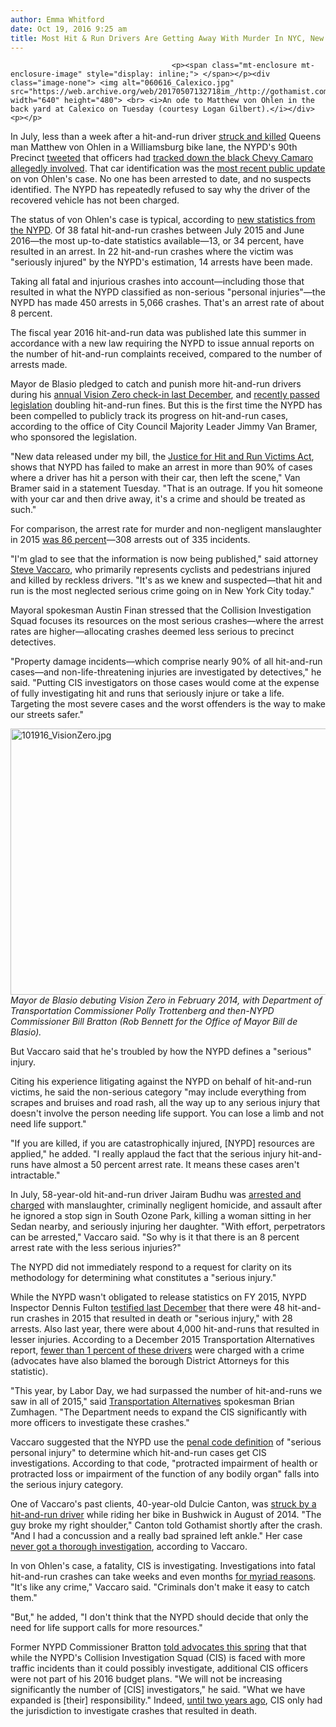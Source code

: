 ```yaml
---
author: Emma Whitford
date: Oct 19, 2016 9:25 am
title: Most Hit & Run Drivers Are Getting Away With Murder In NYC, New Data Shows
---
```


	
										<p><span class="mt-enclosure mt-enclosure-image" style="display: inline;"> </span></p><div class="image-none"> <img alt="060616_Calexico.jpg" src="https://web.archive.org/web/20170507132718im_/http://gothamist.com/attachments/nyc_ewhitford/060616_Calexico.jpg" width="640" height="480"> <br> <i>An ode to Matthew von Ohlen in the back yard at Calexico on Tuesday (courtesy Logan Gilbert).</i></div> <p></p>

<p>In July, less than a week after a hit-and-run driver <a href="https://web.archive.org/web/20170507132718/http://gothamist.com/2016/07/02/brooklyn_cyclist_fatality.php">struck and killed</a> Queens man Matthew von Ohlen in a Williamsburg bike lane, the NYPD&apos;s 90th Precinct <a href="https://web.archive.org/web/20170507132718/https://twitter.com/NYPD90Pct/status/750716963689816068">tweeted</a> that officers had <a href="https://web.archive.org/web/20170507132718/http://gothamist.com/2016/07/07/camaro_hit_run_williamsburg.php">tracked down the black Chevy Camaro allegedly involved</a>. That car identification was the <a href="https://web.archive.org/web/20170507132718/http://gothamist.com/2016/07/22/williamsburg_cyclist_death.php">most recent public update</a> on von Ohlen&apos;s case. No one has been arrested to date, and no suspects identified. The NYPD has repeatedly refused to say why the driver of the recovered vehicle has not been charged.</p>

<p>The status of von Ohlen&apos;s case is typical, according to <a href="https://web.archive.org/web/20170507132718/http://www.nyc.gov/html/nypd/downloads/pdf/traffic_data/leaving_scene-fy-2016nycc.pdf">new statistics from the NYPD</a>. Of 38 fatal hit-and-run crashes between July 2015 and June 2016&#x2014;the most up-to-date statistics available&#x2014;13, or 34 percent, have resulted in an arrest. In 22 hit-and-run crashes where the victim was &quot;seriously injured&quot; by the NYPD&apos;s estimation, 14 arrests have been made. </p>

<p>Taking all fatal and injurious crashes into account&#x2014;including those that resulted in what the NYPD classified as non-serious &quot;personal injuries&quot;&#x2014;the NYPD has made 450 arrests in 5,066 crashes. That&apos;s an arrest rate of about 8 percent. </p>

<p>The fiscal year 2016 hit-and-run data was published late this summer in accordance with a new law requiring the NYPD to issue annual reports on the number of hit-and-run complaints received, compared to the number of arrests made. </p>

<p>Mayor de Blasio pledged to catch and punish more hit-and-run drivers during his <a href="https://web.archive.org/web/20170507132718/http://gothamist.com/2016/01/19/vision_zero_2015_de_blasio.php">annual Vision Zero check-in last December</a>, and <a href="https://web.archive.org/web/20170507132718/http://gothamist.com/2015/12/15/hit_run_law_fine_nyc.php">recently passed legislation</a> doubling hit-and-run fines. But this is the first time the NYPD has been compelled to publicly track its progress on hit-and-run cases, according to the office of City Council Majority Leader Jimmy Van Bramer, who sponsored the legislation. </p>

<p>&quot;New data released under my bill, the <a href="https://web.archive.org/web/20170507132718/http://gothamist.com/2015/12/15/hit_run_law_fine_nyc.php">Justice for Hit and Run Victims Act</a>, shows that NYPD has failed to make an arrest in more than 90% of cases where a driver has hit a person with their car, then left the scene,&quot; Van Bramer said in a statement Tuesday. &quot;That is an outrage. If you hit someone with your car and then drive away, it&apos;s a crime and should be treated as such.&quot; </p>

<p>For comparison, the arrest rate for murder and non-negligent manslaughter in 2015 <a href="https://web.archive.org/web/20170507132718/http://www.nyc.gov/html/nypd/downloads/pdf/analysis_and_planning/year_end_2015_enforcement_report.pdf">was 86 percent</a>&#x2014;308 arrests out of 335 incidents. </p>

<p>&quot;I&apos;m glad to see that the information is now being published,&quot; said attorney <a href="https://web.archive.org/web/20170507132718/http://www.vaccaroandwhite.com/nyc-lawyers-new-york-city-attorneys-protecting-injured-cyclists-pedestrian-victims-adam-white-steve-vaccaro/">Steve Vaccaro</a>, who primarily represents cyclists and pedestrians injured and killed by reckless drivers. &quot;It&apos;s as we knew and suspected&#x2014;that hit and run is the most neglected serious crime going on in New York City today.&quot; </p>

<p>Mayoral spokesman Austin Finan stressed that the Collision Investigation Squad focuses its resources on the most serious crashes&#x2014;where the arrest rates are higher&#x2014;allocating crashes deemed less serious to precinct detectives. </p>

<p>&quot;Property damage incidents&#x2014;which comprise nearly 90% of all hit-and-run cases&#x2014;and non-life-threatening injuries are investigated by detectives,&quot; he said. &quot;Putting CIS investigators on those cases would come at the expense of fully investigating hit and runs that seriously injure or take a life. Targeting the most severe cases and the worst offenders is the way to make our streets safer.&quot;</p>

<p><span class="mt-enclosure mt-enclosure-image" style="display: inline;"> </span></p><div class="image-none"> <img alt="101916_VisionZero.jpg" src="https://web.archive.org/web/20170507132718im_/http://gothamist.com/attachments/nyc_ewhitford/101916_VisionZero.jpg" width="640" height="426"> <br> <i> Mayor de Blasio debuting Vision Zero in February 2014, with Department of Transportation Commissioner Polly Trottenberg and then-NYPD Commissioner Bill Bratton (Rob Bennett for the Office of Mayor Bill de Blasio). </i></div> <p></p>

<p>But Vaccaro said that he&apos;s troubled by how the NYPD defines a &quot;serious&quot; injury. </p>

<p>Citing his experience litigating against the NYPD on behalf of hit-and-run victims, he said the non-serious category &quot;may include everything from scrapes and bruises and road rash, all the way up to any serious injury that doesn&apos;t involve the person needing life support. You can lose a limb and not need life support.&quot; </p>

<p>&quot;If you are killed, if you are catastrophically injured, [NYPD] resources are applied,&quot; he added. &quot;I really applaud the fact that the serious injury hit-and-runs have almost a 50 percent arrest rate. It means these cases aren&apos;t intractable.&quot; </p>

<p>In July, 58-year-old hit-and-run driver Jairam Budhu was <a href="https://web.archive.org/web/20170507132718/http://gothamist.com/2016/07/20/queens_hit-and-run_driver_arrested.php">arrested and charged</a> with manslaughter, criminally negligent homicide, and assault after he  ignored a stop sign in South Ozone Park, killing a woman sitting in her Sedan nearby, and seriously injuring her daughter. &quot;With effort, perpetrators can be arrested,&quot; Vaccaro said. &quot;So why is it that there is an 8 percent arrest rate with the less serious injuries?&quot; </p>

<p>The NYPD did not immediately respond to a request for clarity on its methodology for determining what constitutes a &quot;serious injury.&quot; </p>

<p>While the NYPD wasn&apos;t obligated to release statistics on FY 2015, NYPD Inspector Dennis Fulton <a href="https://web.archive.org/web/20170507132718/http://www.nydailynews.com/new-york/de-blasio-vision-zero-fire-hit-and-run-stats-released-article-1.2834430">testified last December</a> that there were 48 hit-and-run crashes in 2015 that resulted in death or &quot;serious injury,&quot; with 28 arrests. Also last year, there were about 4,000 hit-and-runs that resulted in lesser injuries. According to a December 2015 Transportation Alternatives report, <a href="https://web.archive.org/web/20170507132718/http://gothamist.com/2015/12/09/deadly_drivers_nyc.php">fewer than 1 percent of these drivers</a> were charged with a crime (advocates have also blamed the borough District Attorneys for this statistic). </p>

<p>&quot;This year, by Labor Day, we had surpassed the number of hit-and-runs we saw in all of 2015,&quot; said <a href="https://web.archive.org/web/20170507132718/https://www.transalt.org/">Transportation Alternatives</a> spokesman Brian Zumhagen. &quot;The Department needs to expand the CIS significantly with more officers to investigate these crashes.&quot; </p>

<p>Vaccaro suggested that the NYPD use the <a href="https://web.archive.org/web/20170507132718/http://ypdcrime.com/penal.law/article10.htm">penal code definition</a> of &quot;serious personal injury&quot; to determine which hit-and-run cases get CIS investigations. According to that code, &quot;protracted impairment of health or protracted loss or impairment of the function of any bodily organ&quot; falls into the serious injury category. </p>

<p>One of Vaccaro&apos;s past clients, 40-year-old Dulcie Canton, was <a href="https://web.archive.org/web/20170507132718/http://gothamist.com/2014/09/08/nypd_bike_hit_run_bushwick.php">struck by a hit-and-run driver</a> while riding her bike in Bushwick in August of 2014. &quot;The guy broke my right shoulder,&quot; Canton told Gothamist shortly after the crash. &quot;And I had a concussion and a really bad sprained left ankle.&quot; Her case <a href="https://web.archive.org/web/20170507132718/http://gothamist.com/2014/09/17/bushwick_cops_crack_down_on_cyclist.php">never got a thorough investigation</a>, according to Vaccaro.</p>

<p>In von Ohlen&apos;s case, a fatality, CIS is investigating. Investigations into fatal hit-and-run crashes can take weeks and even months <a href="https://web.archive.org/web/20170507132718/http://gothamist.com/2016/07/22/williamsburg_cyclist_death.php">for myriad reasons</a>. &quot;It&apos;s like any crime,&quot; Vaccaro said. &quot;Criminals don&apos;t make it easy to catch them.&quot; </p>

<p>&quot;But,&quot; he added, &quot;I don&apos;t think that the NYPD should decide that only the need for life support calls for more resources.&quot;</p>

<p>Former NYPD Commissioner Bratton <a href="https://web.archive.org/web/20170507132718/http://gothamist.com/2016/03/10/bratton_vision_zero.php">told advocates this spring</a> that that while the NYPD&apos;s Collision Investigation Squad (CIS) is faced with more traffic incidents than it could possibly investigate, additional CIS officers were not part of his 2016 budget plans. &quot;We will not be increasing significantly the number of [CIS] investigators,&quot; he said. &quot;What we have expanded is [their] responsibility.&quot; Indeed, <a href="https://web.archive.org/web/20170507132718/http://www.streetsblog.org/2014/11/12/vision-zero-year-one-an-early-assessment/">until two years ago</a>, CIS only had the jurisdiction to investigate crashes that resulted in death. </p>					
										
									
				